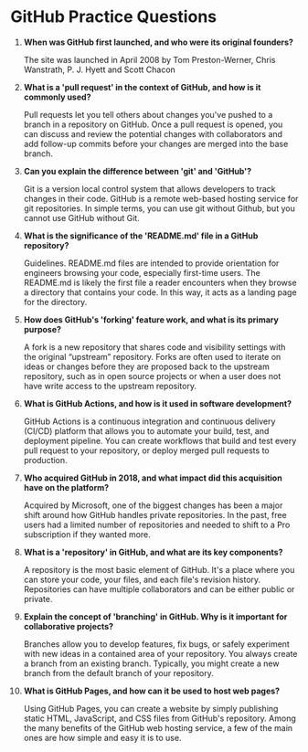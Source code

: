 # GitHub Practice Questions

1. **When was GitHub first launched, and who were its original founders?**

   The site was launched in April 2008 by Tom Preston-Werner, Chris Wanstrath, P. J. Hyett and Scott Chacon

2. **What is a 'pull request' in the context of GitHub, and how is it commonly used?**

   Pull requests let you tell others about changes you've pushed to a branch in a repository on GitHub. Once a pull request is opened, you can discuss and review the potential changes with collaborators and add follow-up commits before your changes are merged into the base branch.

3. **Can you explain the difference between 'git' and 'GitHub'?**

   Git is a version local control system that allows developers to track changes in their code. GitHub is a remote web-based hosting service for git repositories. In simple terms, you can use git without Github, but you cannot use GitHub without Git.

4. **What is the significance of the 'README.md' file in a GitHub repository?**

   Guidelines. README.md files are intended to provide orientation for engineers browsing your code, especially first-time users. The README.md is likely the first file a reader encounters when they browse a directory that contains your code. In this way, it acts as a landing page for the directory.

5. **How does GitHub's 'forking' feature work, and what is its primary purpose?**

   A fork is a new repository that shares code and visibility settings with the original “upstream” repository. Forks are often used to iterate on ideas or changes before they are proposed back to the upstream repository, such as in open source projects or when a user does not have write access to the upstream repository.

6. **What is GitHub Actions, and how is it used in software development?**

   GitHub Actions is a continuous integration and continuous delivery (CI/CD) platform that allows you to automate your build, test, and deployment pipeline. You can create workflows that build and test every pull request to your repository, or deploy merged pull requests to production.

7. **Who acquired GitHub in 2018, and what impact did this acquisition have on the platform?**

   Acquired by Microsoft, one of the biggest changes has been a major shift around how GitHub handles private repositories. In the past, free users had a limited number of repositories and needed to shift to a Pro subscription if they wanted more.

8. **What is a 'repository' in GitHub, and what are its key components?**

   A repository is the most basic element of GitHub. It's a place where you can store your code, your files, and each file's revision history. Repositories can have multiple collaborators and can be either public or private.

9. **Explain the concept of 'branching' in GitHub. Why is it important for collaborative projects?**

   Branches allow you to develop features, fix bugs, or safely experiment with new ideas in a contained area of your repository. You always create a branch from an existing branch. Typically, you might create a new branch from the default branch of your repository.

10. **What is GitHub Pages, and how can it be used to host web pages?**

    Using GitHub Pages, you can create a website by simply publishing static HTML, JavaScript, and CSS files from GitHub's repository. Among the many benefits of the GitHub web hosting service, a few of the main ones are how simple and easy it is to use.

